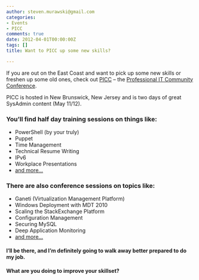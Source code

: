 ```yaml
---
author: steven.murawski@gmail.com
categories:
- Events
- PICC
comments: true
date: 2012-04-01T00:00:00Z
tags: []
title: Want to PICC up some new skills?

---
```


If you are out on the East Coast and want to pick up some new skills or freshen up some old ones, check out [PICC](http://www.picconf.org/) – the [Professional IT Community Conference](http://www.picconf.org/).



PICC is hosted in New Brunswick, New Jersey and is two days of great SysAdmin content (May 11/12).



### You’ll find half day training sessions on things like:




*   PowerShell (by your truly)
*   Puppet
*   Time Management
*   Technical Resume Writing
*   IPv6
*   Workplace Presentations
*   [and more…](http://www.picconf.org/picc12-training-classes/)


### There are also conference sessions on topics like:




*   Ganeti (Virtualization Management Platform)
*   Windows Deployment with MDT 2010
*   Scaling the StackExchange Platform
*   Configuration Management
*   Securing MySQL
*   Deep Application Monitoring
*   [and more…](http://www.picconf.org/picc-12-talkspapers/)


#### I’ll be there, and I’m definitely going to walk away better prepared to do my job.&#160; 




#### What are you doing to improve your skillset?


